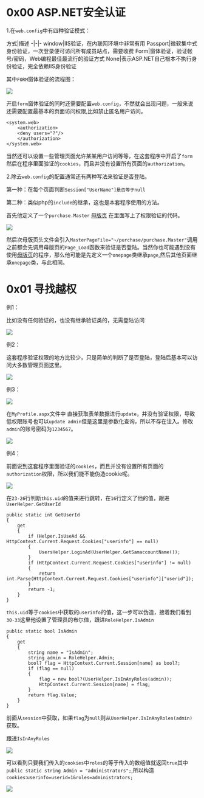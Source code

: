 # 0x00 ASP.NET安全认证

1.在`web.config`中有四种验证模式：

方式|描述
-|-|-
window|IIS验证，在内联网环境中非常有用
Passport|微软集中式身份验证，一次登录便可访问所有成员站点，需要收费
Form|窗体验证，验证帐号/密码，Web编程最佳最流行的验证方式
None|表示ASP.NET自己根本不执行身份验证，完全依赖IIS身份验证

其中`FORM`窗体验证的流程图：

![](./img/3.1.jpg)

开启`form`窗体验证的同时还需要配置`web.config`，不然就会出现问题，一般来说还需要配置最基本的页面访问权限,比如禁止匿名用户访问。

```
<system.web>
    <authorization>
    <deny users="?"/>
    </authorization>
</system.web>

```
当然还可以设置一些管理页面允许某某用户访问等等，在这套程序中开启了`form`然后在程序里面验证的`cookies`，而且并没有设置所有页面的`authorization`。

2.除去`web.config`的配置通常还有两种写法来验证是否登陆。

第一种：在每个页面判断`Session["UserName"]是否等于null`

第二种：类似php的`include`的继承，这也是本套程序使用的方法。

首先他定义了一个`purchase.Master` [母版页](https://www.cnblogs.com/WuNaiHuaLuo/p/4509774.html) 在里面写上了权限验证的代码。

![](./img/3.2.png)

然后次母版页头文件会引入`MasterPageFile="~/purchase/purchase.Master"`调用之前都会先调用母版页的`Page_Load`函数来验证是否登陆。当然你也可能遇到没有使用[母版页](https://www.cnblogs.com/WuNaiHuaLuo/p/4509774.html)的程序，那么他可能是先定义一个`onepage`类继承`page`,然后其他页面继承`onepage`类，与此相同。


# 0x01 寻找越权


例1：

比如没有任何验证的，也没有继承验证类的，无需登陆访问


![](./img/3.3.png)



例2：

这套程序验证权限的地方比较少，只是简单的判断了是否登陆，登陆后基本可以访问大多数管理页面这里。


![](./img/3.4.png)



例3：

![](./img/3.6.png)

在`MyProfile.aspx`文件中 直接获取表单数据进行`update`，并没有验证权限，导致低权限账号也可以`update admin`但是这里是参数化查询，所以不存在注入。修改`admin`的账号密码为`1234567`。

![](./img/3.5.png)


例4：

前面说到这套程序里面验证的`cookies`，而且并没有设置所有页面的`authorization`权限，所以我们能不能伪造cookie呢。

![](./img/3.7.png)

在`23-26`行判断`this.uid`的值来进行跳转，在`16`行定义了他的值，跟进`UserHelper.GetUserId`

```
public static int GetUserId
{
    get
    {
        if (Helper.IsUseAd && HttpContext.Current.Request.Cookies["userinfo"] == null)
        {
            UsersHelper.LoginAd(UserHelper.GetSamaccountName());
        }
        if (HttpContext.Current.Request.Cookies["userinfo"] != null)
        {
            return int.Parse(HttpContext.Current.Request.Cookies["userinfo"]["userid"]);
        }
        return -1;
    }
}

```

`this.uid`等于`cookies`中获取的`userinfo`的值，这一步可以伪造，接着我们看到`30-33`这里他设置了管理员的布尔值，跟进`RoleHelper.IsAdmin`

```
public static bool IsAdmin
{
    get
    {
        string name = "IsAdmin";
        string admin = RoleHelper.Admin;
        bool? flag = HttpContext.Current.Session[name] as bool?;
        if (flag == null)
        {
            flag = new bool?(UserHelper.IsInAnyRoles(admin));
            HttpContext.Current.Session[name] = flag;
        }
        return flag.Value;
    }
}

```

前面从`session`中获取，如果`flag`为`null`则从`UserHelper.IsInAnyRoles(admin)`获取。

跟进`IsInAnyRoles`

![](./img/3.8.png)


可以看到只要我们传入的`cookies`中`roles`的等于传入的数组值就返回`true`其中 `public static string Admin = "administrators";`,所以构造`cookies`:`userinfo=userid=1&roles=administrators;`

![](./img/3.9.png)